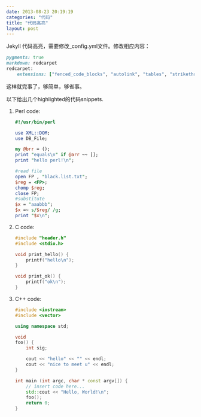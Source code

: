 ```yaml
--- 
date: 2013-08-23 20:19:19
categories: "代码"
title: "代码高亮"
layout: post
---
```


Jekyll 代码高亮，需要修改_config.yml文件。修改相应内容：

``` ruby
pygments: true
markdown: redcarpet
redcarpet:
	extensions: ["fenced_code_blocks", "autolink", "tables", "strikethrough"]
```

这样就完事了，够简单，够省事。

以下给出几个highlighted的代码snippets.

1. Perl code:
	
	``` perl
	#!/usr/bin/perl
	
	use XML::DOM;
	use DB_File;
	
	my @brr = ();
	print "equals\n" if @arr ~~ [];
	print "hello perl!\n";
	
	#read file
	open FP , "black.list.txt";
	$reg = <FP>;
	chomp $reg;
	close FP;
	#substitute
	$x = "aaabbb";
	$x =~ s/$reg/ /g;
	print "$x\n";
	```
	
2. C code:
	
	``` c
	#include "header.h"
	#include <stdio.h>
	
	void print_hello() {
		printf("hello\n");
	}
	
	void print_ok() {
		printf("ok\n");
	}
	```

3. C++ code:
	
	``` c++
	#include <iostream>
	#include <vector>
	
	using namespace std;
	
	void
	foo() {
		int sig;
	
		cout << "hello" << "" << endl;
		cout << "nice to meet u" << endl;
	}
	
	int main (int argc, char * const argv[]) {
	    // insert code here...
	    std::cout << "Hello, World!\n";
		foo();
	    return 0;
	}
	```

